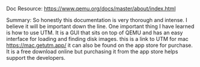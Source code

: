 Doc Resource: https://www.qemu.org/docs/master/about/index.html

Summary: So honestly this documentation is very thorough and intense. I believe it will be important down the line. One important thing I have learned is how to use UTM. It is a GUI that sits on top of QEMU and has an easy interface for loading and finding disk images. this is a link to UTM for mac https://mac.getutm.app/ it can also be found on the app store for purchase. It is a free download online but purchasing it from the app store helps support the developers.

